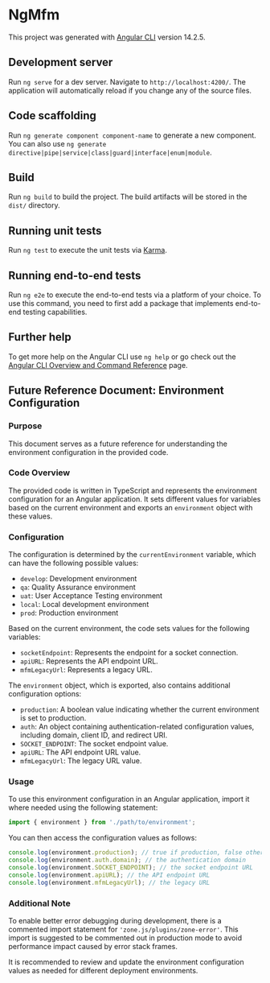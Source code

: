 # NgMfm

This project was generated with [Angular CLI](https://github.com/angular/angular-cli) version 14.2.5.

## Development server

Run `ng serve` for a dev server. Navigate to `http://localhost:4200/`. The application will automatically reload if you change any of the source files.

## Code scaffolding

Run `ng generate component component-name` to generate a new component. You can also use `ng generate directive|pipe|service|class|guard|interface|enum|module`.

## Build

Run `ng build` to build the project. The build artifacts will be stored in the `dist/` directory.

## Running unit tests

Run `ng test` to execute the unit tests via [Karma](https://karma-runner.github.io).

## Running end-to-end tests

Run `ng e2e` to execute the end-to-end tests via a platform of your choice. To use this command, you need to first add a package that implements end-to-end testing capabilities.

## Further help

To get more help on the Angular CLI use `ng help` or go check out the [Angular CLI Overview and Command Reference](https://angular.io/cli) page.


## Future Reference Document: Environment Configuration

### Purpose
This document serves as a future reference for understanding the environment configuration in the provided code.

### Code Overview
The provided code is written in TypeScript and represents the environment configuration for an Angular application. It sets different values for variables based on the current environment and exports an `environment` object with these values.

### Configuration
The configuration is determined by the `currentEnvironment` variable, which can have the following possible values:
- `develop`: Development environment
- `qa`: Quality Assurance environment
- `uat`: User Acceptance Testing environment
- `local`: Local development environment
- `prod`: Production environment

Based on the current environment, the code sets values for the following variables:
- `socketEndpoint`: Represents the endpoint for a socket connection.
- `apiURL`: Represents the API endpoint URL.
- `mfmLegacyUrl`: Represents a legacy URL.

The `environment` object, which is exported, also contains additional configuration options:
- `production`: A boolean value indicating whether the current environment is set to production.
- `auth`: An object containing authentication-related configuration values, including domain, client ID, and redirect URI.
- `SOCKET_ENDPOINT`: The socket endpoint value.
- `apiURL`: The API endpoint URL value.
- `mfmLegacyUrl`: The legacy URL value.

### Usage
To use this environment configuration in an Angular application, import it where needed using the following statement:

```typescript
import { environment } from './path/to/environment';
```

You can then access the configuration values as follows:

```typescript
console.log(environment.production); // true if production, false otherwise
console.log(environment.auth.domain); // the authentication domain
console.log(environment.SOCKET_ENDPOINT); // the socket endpoint URL
console.log(environment.apiURL); // the API endpoint URL
console.log(environment.mfmLegacyUrl); // the legacy URL
```

### Additional Note
To enable better error debugging during development, there is a commented import statement for `'zone.js/plugins/zone-error'`. This import is suggested to be commented out in production mode to avoid performance impact caused by error stack frames.

It is recommended to review and update the environment configuration values as needed for different deployment environments.